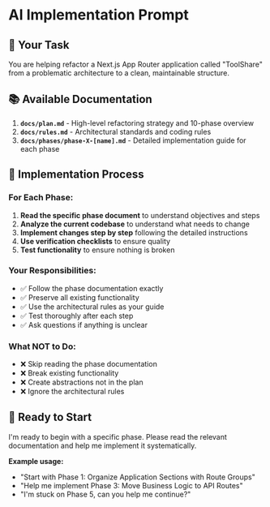 # AI Implementation Prompt

## 🎯 Your Task

You are helping refactor a Next.js App Router application called "ToolShare" from a problematic architecture to a clean, maintainable structure.

## 📚 Available Documentation

1. **`docs/plan.md`** - High-level refactoring strategy and 10-phase overview
2. **`docs/rules.md`** - Architectural standards and coding rules
3. **`docs/phases/phase-X-[name].md`** - Detailed implementation guide for each phase

## 🚀 Implementation Process

### For Each Phase:
1. **Read the specific phase document** to understand objectives and steps
2. **Analyze the current codebase** to understand what needs to change
3. **Implement changes step by step** following the detailed instructions
4. **Use verification checklists** to ensure quality
5. **Test functionality** to ensure nothing is broken

### Your Responsibilities:
- ✅ Follow the phase documentation exactly
- ✅ Preserve all existing functionality
- ✅ Use the architectural rules as your guide
- ✅ Test thoroughly after each step
- ✅ Ask questions if anything is unclear

### What NOT to Do:
- ❌ Skip reading the phase documentation
- ❌ Break existing functionality
- ❌ Create abstractions not in the plan
- ❌ Ignore the architectural rules

## 🎯 Ready to Start

I'm ready to begin with a specific phase. Please read the relevant documentation and help me implement it systematically.

**Example usage:**
- "Start with Phase 1: Organize Application Sections with Route Groups"
- "Help me implement Phase 3: Move Business Logic to API Routes"
- "I'm stuck on Phase 5, can you help me continue?"
